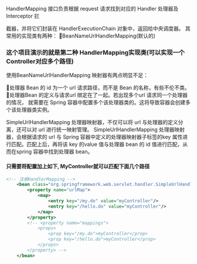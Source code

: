 
HandlerMapping 接口负责根据 request 请求找到对应的 Handler 处理器及 Interceptor 拦

截器，并将它们封装在 HandlerExecutionChain 对象中，返回给中央调度器。
其常用的实现类有两种：
BeanNameUrlHandlerMapping(默认的)

### 这个项目演示的就是第二种 HandlerMapping实现类(可以实现一个Controller对应多个路径)

使用BeanNameUrlHandlerMapping 映射器有两点明显不足：

处理器 Bean 的 id 为一个 url 请求路径，而不是 Bean 的名称，有些不伦不类。
处理器Bean 的定义与请求url 绑定在了一起。若出现多个url 请求同一个处理器的情况， 就需要在 Spring 容器中配置多个该处理器类的<bean/>。这将导致容器会创建多个该处理器类实例。

SimpleUrlHandlerMapping 处理器映射器，不仅可以将 url 与处理器的定义分离，还可以对 url 进行统一映射管理。
SimpleUrlHandlerMapping 处理器映射器，会根据请求的 url 与 Spring 容器中定义的处理器映射器子标签的key 属性进行匹配。匹配上后，再将该 key 的value 值与处理器 bean 的 id 值进行匹配，从而在spring 容器中找到处理器 bean。


#### 只需要将配置加上如下, MyController就可以匹配下面几个路径

```xml
<!-- 注册HandlerMapping -->
	<bean class="org.springframework.web.servlet.handler.SimpleUrlHandlerMapping">
		<property name="urlMap">
			<map>
				<entry key="/my.do" value="myController"/>
				<entry key="/hello.do" value="myController"/>
			</map>
		</property>
		<!-- <property name="mappings">
			<props>
				<prop key="/my.do">myController</prop>
				<prop key="/hello.do">myController</prop>
			</props>
		</property> -->
	</bean>

```